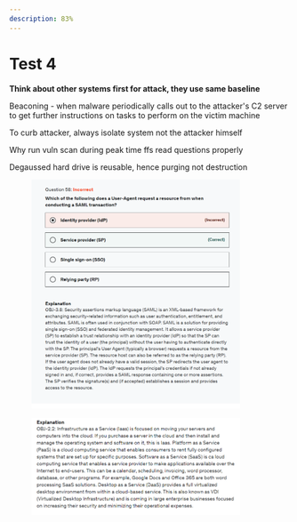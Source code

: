 ```yaml
---
description: 83%
---
```


# Test 4

**Think about other systems first for attack, they use same baseline**

Beaconing - when malware periodically calls out to the attacker's C2 server to get further instructions on tasks to perform on the victim machine

To curb attacker, always isolate system not the attacker himself

Why run vuln scan during peak time ffs read questions properly

Degaussed hard drive is reusable, hence purging not destruction

<div align="left"><figure><img src="../../.gitbook/assets/image (4) (1) (1) (1) (1) (1).png" alt="" width="375"><figcaption></figcaption></figure></div>

<div align="left"><figure><img src="../../.gitbook/assets/image (5) (1) (1) (1) (1) (1).png" alt="" width="375"><figcaption></figcaption></figure></div>
